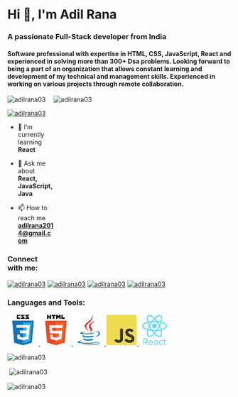 <div display="flex">
 <div>
<h1 align="left">Hi 👋, I'm Adil Rana</h1>
 <h3 align="left">A passionate Full-Stack developer from India</h3>
  <h4 align="left">Software professional with expertise in HTML, CSS, JavaScript, React and experienced in solving more than 300+ Dsa problems. Looking forward to being a part of an organization that allows constant learning and development of my technical and management skills. Experienced in working on various projects through remote collaboration.</h4>
 </div>
 <div>
  
<img align="right" height="400" width="400" src="https://user-images.githubusercontent.com/104199818/195697121-4d08fe1c-c830-4feb-82e3-c3d5d3e246c9.png" alt="adilrana03" />
 </div>
 </div>

<p align="left"> <img src="https://komarev.com/ghpvc/?username=adilrana03&label=Profile%20views&color=0e75b6&style=flat" alt="adilrana03" /> </p>

<!-- <p align="left"> <a href="https://github.com/ryo-ma/github-profile-trophy"><img src="https://github-profile-trophy.vercel.app/?username=adilrana03" alt="adilrana03" /></a> </p> -->

<p align="left"> <a href="https://twitter.com/adilrana03" target="blank"><img src="https://img.shields.io/twitter/follow/adilrana03?logo=twitter&style=for-the-badge" alt="adilrana03" /></a> </p>

- 🌱 I’m currently learning **React**

- 💬 Ask me about **React, JavaScript, Java**

- 📫 How to reach me **adilrana2014@gmail.com**

<h3 align="left">Connect with me:</h3>
<p align="left">
<a href="https://codepen.io/adilrana03" target="blank"><img align="center" src="https://raw.githubusercontent.com/rahuldkjain/github-profile-readme-generator/master/src/images/icons/Social/codepen.svg" alt="adilrana03" height="30" width="40" /></a>
<a href="https://twitter.com/adilrana03" target="blank"><img align="center" src="https://raw.githubusercontent.com/rahuldkjain/github-profile-readme-generator/master/src/images/icons/Social/twitter.svg" alt="adilrana03" height="30" width="40"  margin-left="20px" /></a>
<a href="https://linkedin.com/in/adilrana03" target="blank"><img align="center" src="https://raw.githubusercontent.com/rahuldkjain/github-profile-readme-generator/master/src/images/icons/Social/linked-in-alt.svg" alt="adilrana03" height="30" width="40" margin-left="20px"  /></a>
<a href="https://instagram.com/adilrana03" target="blank"><img align="center" src="https://raw.githubusercontent.com/rahuldkjain/github-profile-readme-generator/master/src/images/icons/Social/instagram.svg" alt="adilrana03" height="30" width="40"  margin-left="20px" /></a>
</p>

<h3 align="left">Languages and Tools:</h3>
<p align="left"> <a href="https://www.w3schools.com/css/" target="_blank" rel="noreferrer"> <img src="https://raw.githubusercontent.com/devicons/devicon/master/icons/css3/css3-original-wordmark.svg" alt="css3" width="70" height="70"/> </a> <a href="https://www.w3.org/html/" target="_blank" rel="noreferrer"> <img src="https://raw.githubusercontent.com/devicons/devicon/master/icons/html5/html5-original-wordmark.svg" alt="html5" width="70" height="70"/> </a> <a href="https://www.java.com" target="_blank" rel="noreferrer"> <img src="https://raw.githubusercontent.com/devicons/devicon/master/icons/java/java-original.svg" alt="java" width="70" height="70"/> </a> <a href="https://developer.mozilla.org/en-US/docs/Web/JavaScript" target="_blank" rel="noreferrer"> <img src="https://raw.githubusercontent.com/devicons/devicon/master/icons/javascript/javascript-original.svg" alt="javascript" width="70" height="70"/> </a> <a href="https://reactjs.org/" target="_blank" rel="noreferrer"> <img src="https://raw.githubusercontent.com/devicons/devicon/master/icons/react/react-original-wordmark.svg" alt="react" width="70" height="70"/> </a> </p>

<p><img align="center", width="600px", height="600px" src="https://github-readme-stats.vercel.app/api/top-langs?username=adilrana03&show_icons=true&locale=en&layout=compact" alt="adilrana03" /></p>

<p>&nbsp;<img align="center", width="600px", height="600px" src="https://github-readme-stats.vercel.app/api?username=adilrana03&show_icons=true&locale=en" alt="adilrana03" /></p>

<p><img align="center", width="600px", height="600px" src="https://github-readme-streak-stats.herokuapp.com/?user=adilrana03&" alt="adilrana03" /></p>



